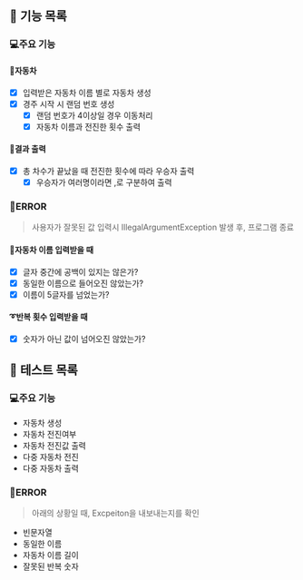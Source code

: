 

## 🚀 기능 목록

### 💻주요 기능
#### 🚙자동차
- [x] 입력받은 자동차 이름 별로 자동차 생성
- [x] 경주 시작 시 랜덤 번호 생성 
  - [x] 랜덤 번호가 4이상일 경우 이동처리 
  - [x] 자동차 이름과 전진한 횟수 출력
#### 📑결과 출력
- [x] 총 차수가 끝났을 때 전진한 횟수에 따라 우승자 출력
  - [x] 우승자가 여러명이라면 ,로 구분하여 출력

### 🐞ERROR
> 사용자가 잘못된 값 입력시 IllegalArgumentException 발생 후, 프로그램 종료
#### 🚗자동차 이름 입력받을 때
- [x] 글자 중간에 공백이 있지는 않은가? 
- [x] 동일한 이름으로 들어오진 않았는가? 
- [x] 이름이 5글자를 넘었는가?
#### ➰반복 횟수 입력받을 때
- [x] 숫자가 아닌 값이 넘어오진 않았는가?



## 🧪 테스트 목록

### 💻주요 기능
- 자동차 생성
- 자동차 전진여부
- 자동차 전진값 출력
- 다중 자동차 전진
- 다중 자동차 출력

### 🐞ERROR
> 아래의 상황일 때, Excpeiton을 내보내는지를 확인
- 빈문자열 
- 동일한 이름
- 자동차 이름 길이
- 잘못된 반복 숫자
